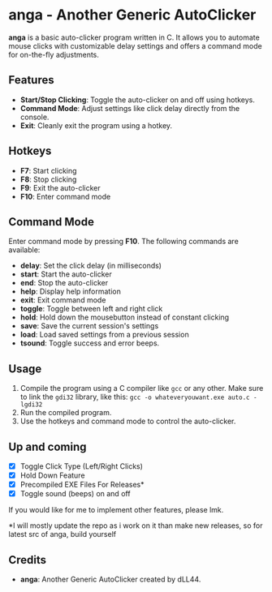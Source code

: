 # anga - Another Generic AutoClicker

**anga** is a basic auto-clicker program written in C. It allows you to automate mouse clicks with customizable delay settings and offers a command mode for on-the-fly adjustments.

## Features

- **Start/Stop Clicking**: Toggle the auto-clicker on and off using hotkeys.
- **Command Mode**: Adjust settings like click delay directly from the console.
- **Exit**: Cleanly exit the program using a hotkey.

## Hotkeys

- **F7**: Start clicking
- **F8**: Stop clicking
- **F9**: Exit the auto-clicker
- **F10**: Enter command mode

## Command Mode

Enter command mode by pressing **F10**. The following commands are available:

- **delay**: Set the click delay (in milliseconds)
- **start**: Start the auto-clicker
- **end**: Stop the auto-clicker
- **help**: Display help information
- **exit**: Exit command mode
- **toggle**: Toggle between left and right click
- **hold**: Hold down the mousebutton instead of constant clicking
- **save**: Save the current session's settings
- **load**: Load saved settings from a previous session
- **tsound**: Toggle success and error beeps.

## Usage

1. Compile the program using a C compiler like `gcc` or any other. Make sure to link the `gdi32` library, like this: `gcc -o whateveryouwant.exe auto.c -lgdi32`
2. Run the compiled program.
3. Use the hotkeys and command mode to control the auto-clicker.

## Up and coming
- [X] Toggle Click Type (Left/Right Clicks)
- [X] Hold Down Feature
- [X] Precompiled EXE Files For Releases*
- [X] Toggle sound (beeps) on and off

If you would like for me to implement other features, please lmk.

*I will mostly update the repo as i work on it than make new releases, so for latest src of anga, build yourself

## Credits

- **anga**: Another Generic AutoClicker created by dLL44.
